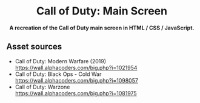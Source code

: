 <div align="center">

# Call of Duty: Main Screen

**A recreation of the Call of Duty main screen in HTML / CSS / JavaScript.**

</div>

## Asset sources

- Call of Duty: Modern Warfare (2019)<br>
  https://wall.alphacoders.com/big.php?i=1021954
- Call of Duty: Black Ops - Cold War<br>
  https://wall.alphacoders.com/big.php?i=1098057
- Call of Duty: Warzone<br>
  https://wall.alphacoders.com/big.php?i=1081975

